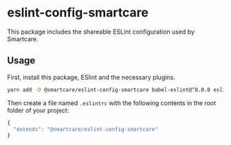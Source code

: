 # eslint-config-smartcare

This package includes the shareable ESLint configuration used by Smartcare.

## Usage

First, install this package, ESlint and the necessary plugins.

```sh
yarn add -D @smartcare/eslint-config-smartcare babel-eslint@^8.0.0 eslint@^4.7.1 eslint-config-airbnb@^15.1.0 eslint-config-prettier@^2.5.0 eslint-plugin-flowtype@^2.35.1 eslint-plugin-import@^2.7.0 eslint-plugin-jsx-a11y@^5.1.1 eslint-plugin-prettier@^2.3.1 eslint-plugin-react@^7.3.0 prettier@^1.7.0
```

Then create a file named `.eslintrc` with the following contents in the root folder of your project:

```js
{
  "extends": "@smartcare/eslint-config-smartcare"
}
```
